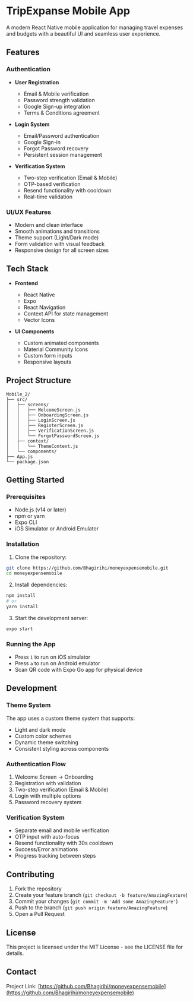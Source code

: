 # TripExpanse Mobile App

A modern React Native mobile application for managing travel expenses and budgets with a beautiful UI and seamless user experience.

## Features

### Authentication

- **User Registration**

  - Email & Mobile verification
  - Password strength validation
  - Google Sign-up integration
  - Terms & Conditions agreement

- **Login System**

  - Email/Password authentication
  - Google Sign-in
  - Forgot Password recovery
  - Persistent session management

- **Verification System**
  - Two-step verification (Email & Mobile)
  - OTP-based verification
  - Resend functionality with cooldown
  - Real-time validation

### UI/UX Features

- Modern and clean interface
- Smooth animations and transitions
- Theme support (Light/Dark mode)
- Form validation with visual feedback
- Responsive design for all screen sizes

## Tech Stack

- **Frontend**

  - React Native
  - Expo
  - React Navigation
  - Context API for state management
  - Vector Icons

- **UI Components**
  - Custom animated components
  - Material Community Icons
  - Custom form inputs
  - Responsive layouts

## Project Structure

```
Mobile_2/
├── src/
│   ├── screens/
│   │   ├── WelcomeScreen.js
│   │   ├── OnboardingScreen.js
│   │   ├── LoginScreen.js
│   │   ├── RegisterScreen.js
│   │   ├── VerificationScreen.js
│   │   └── ForgotPasswordScreen.js
│   ├── context/
│   │   └── ThemeContext.js
│   └── components/
├── App.js
└── package.json
```

## Getting Started

### Prerequisites

- Node.js (v14 or later)
- npm or yarn
- Expo CLI
- iOS Simulator or Android Emulator

### Installation

1. Clone the repository:

```bash
git clone https://github.com/Bhagirihi/moneyexpensemobile.git
cd moneyexpensemobile
```

2. Install dependencies:

```bash
npm install
# or
yarn install
```

3. Start the development server:

```bash
expo start
```

### Running the App

- Press `i` to run on iOS simulator
- Press `a` to run on Android emulator
- Scan QR code with Expo Go app for physical device

## Development

### Theme System

The app uses a custom theme system that supports:

- Light and dark mode
- Custom color schemes
- Dynamic theme switching
- Consistent styling across components

### Authentication Flow

1. Welcome Screen → Onboarding
2. Registration with validation
3. Two-step verification (Email & Mobile)
4. Login with multiple options
5. Password recovery system

### Verification System

- Separate email and mobile verification
- OTP input with auto-focus
- Resend functionality with 30s cooldown
- Success/Error animations
- Progress tracking between steps

## Contributing

1. Fork the repository
2. Create your feature branch (`git checkout -b feature/AmazingFeature`)
3. Commit your changes (`git commit -m 'Add some AmazingFeature'`)
4. Push to the branch (`git push origin feature/AmazingFeature`)
5. Open a Pull Request

## License

This project is licensed under the MIT License - see the LICENSE file for details.

## Contact

Project Link: [https://github.com/Bhagirihi/moneyexpensemobile](https://github.com/Bhagirihi/moneyexpensemobile)
